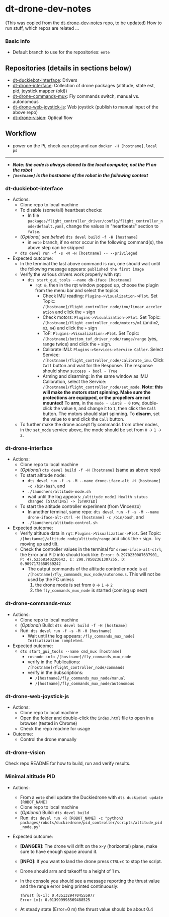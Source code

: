 # dt-drone-dev-notes

(This was copied from the [dt-drone-dev-notes](https://github.com/duckietown/dt-drone-dev-notes) repo, to be updated)
How to run stuff, which repos are related ...

### Basic info
* Default branch to use for the repositories: `ente`

## Repositories (details in sections below)
* [dt-duckiebot-interface](https://github.com/duckietown/dt-duckiebot-interface): Drivers
* [dt-drone-interface](https://github.com/duckietown/dt-drone-interface): Collection of drone packages (altitude, state est, pid, joystick mapper (old))
* [dt-drone-commands-mux](https://github.com/duckietown/dt-drone-commands-mux): Fly commands switch, manual vs. autonomous
* [dt-drone-web-joystick-js](https://github.com/duckietown/dt-drone-web-joystick-js): Web joystick (publish to manual input of the above repo)
* [dt-drone-vision](https://github.com/duckietown/dt-drone-vision): Optical flow

## Workflow

* power on the Pi, check can `ping` and can `docker -H [hostname].local ps`

---
* ***Note: the code is always cloned to the local computer, not the Pi on the robot***
* ***`[hostname]` is the hostname of the robot in the following context***
### dt-duckiebot-interface
* Actions:
    * Clone repo to local machine
    * To disable (some/all) heartbeat checks:
      * In file `packages/flight_controller_driver/config/flight_controller_node/default.yaml`, change the values in "heartbeats" section to `false`.
    * (*Optional, see below*) `dts devel build -f -H [hostname]`
      * in `ente` branch, if no error occur in the following command(s), the above step can be skipped
    * `dts devel run -f -s -M -H [hostname] -- --privileged`
* Expected outcome:
  * In the terminal the last above command is run, one should wait until the following message appears: `published the first image`
  * Verify the various drivers work properly with rqt:
    * `dts start_gui_tools --name db-iface [hostname]`
      * `rqt &`, then in the rqt window popped up, choose the plugin from the menu bar and select the topics
        * Check IMU reading: `Plugins->Visualization->Plot`. Set Topic: `/[hostname]/flight_controller_node/imu/linear_acceleration` and click the `+` sign
        * Check motors: `Plugins->Visualization->Plot`. Set Topic: `/[hostname]/flight_controller_node/motors/m1` (and `m2`, `m3`, `m4`) and click the `+` sign
        * ToF: `Plugins->Visualization->Plot`. Set Topic: `/[hostname]/bottom_tof_driver_node/range/range` (yes, range twice) and click the `+` sign.
        * Calibrate IMU: `Plugins->Services->Service Caller`. Select Service: `/[hostname]/flight_controller_node/calibrate_imu`. Click `Call` button and wait for the Response. The response should show `success - bool - True`
        * Arming and disarming: in the same window as IMU Calibration, select the Service: `/[hostname]/flight_controller_node/set_mode`. **Note: this will make the motors start spinning. Make sure the protections are equipped, or the propellers are not mounted!** To **arm**, in the `mode - uint8 - 0` row, double-click the value `0`, and change it to `1`, then click the `Call` button. The motors should start spinning. To **disarm**, set the value to `0` and click the `Call` button.
  * To further make the drone accept fly commands from other nodes, in the `set_mode` service above, the mode should be set from `0` -> `1` -> `2`.

### dt-drone-interface
* Actions:
  * Clone repo to local machine
  * (*Optional*) `dts devel build -f -H [hostname]` (same as above repo)
  * To start altitude node:
    * `dts devel run -f -s -M --name drone-iface-alt -H [hostname] -c /bin/bash`, and
    * `./launchers/altitude-node.sh`
    * wait until the log appears: `/altitude_node] Health status changed [STARTING] -> [STARTED]`
  * To start the altitude controller experiment (from Vincenzo)
    * In another terminal, same repo: `dts devel run -f -s -M --name drone-iface-alt-ctrl -H [hostname] -c /bin/bash`, and
    * `./launchers/altitude-control.sh`
* Expected outcome:
  * Verify altitude data in `rqt`: `Plugins->Visualization->Plot`. Set Topic: `/[hostanme]/altitude_node/altitude/range` and click the `+` sign. Try moving up and tilt.
  * Check the controller values in the terminal for `drone-iface-alt-ctrl`, the Error and PID info should look like: `Error: 0.2970230087637901, P: 47.52368140220642, I: 298.78502361307255, D: 0.9097172658959242`
    * The output commands of the altitude controller node is at `/[hostname]/fly_commands_mux_node/autonomous`. This will not be used by the FC unless
      1. the drone mode is set from `0` -> `1` -> `2`
      2. the `fly_commands_mux_node` is started (coming up next)

### dt-drone-commands-mux
* Actions:
  * Clone repo to local machine
  * (*Optional*) Build: `dts devel build -f -H [hostname]`
  * Run: `dts devel run -f -s -M -H [hostname]`
    * Wait until the log appears: `/fly_commands_mux_node] Initialization completed.`
* Expected outcome:
  * `dts start_gui_tools --name cmd_mux [hostname]`
    * `rosnode info /[hostname]/fly_commands_mux_node`
    * verify in the Publications: `/[hostname]/flight_controller_node/commands`
    * verify in the Subscriptions:
      * `/[hostname]/fly_commands_mux_node/manual`
      * `/[hostname]/fly_commands_mux_node/autonomous`

### dt-drone-web-joystick-js
* Actions:
  * Clone repo to local machine
  * Open the folder and double-click the `index.html` file to open in a browser (tested in Chrome)
  * Check the repo readme for usage
* Outcome:
  * Control the drone manually

### dt-drone-vision
Check repo README for how to build, run and verify results.

### Minimal altitude PID
* Actions:
  * From a `ente` shell update the Duckiedrone with `dts duckiebot update [ROBOT_NAME]`
  * Clone repo to local machine
  * (*Optional*) Build: `dts devel build`
  * Run: `dts devel run -R [ROBOT_NAME] -c "python3 packages/robots/duckiedrone/pid_controller/scripts/altitude_pid_node.py"`

* Expected outcome:
  * **[DANGER]**: The drone will drift on the x-y (horizontal) plane, make sure to have enough space around it.
  * **[INFO]**: If you want to land the drone press `CTRL`+`C` to stop the script.
  * Drone should arm and takeoff to a height of 1 m.
  * In the console you should see a message reporting the thrust value and the range error being printed continuously:
    
    ```
    Thrust [0-1]: 0.43513294704555977
    Error [m]: 0.013999998569488525
    ```
  * At steady state (Error=0 m) the thrust value should be about 0.4